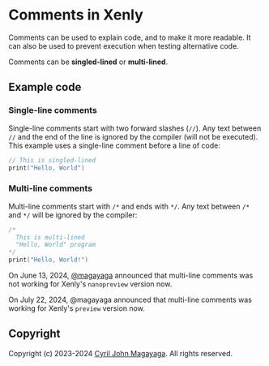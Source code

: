 # Comments in Xenly

Comments can be used to explain code, and to make it more readable. It can also be used to prevent execution when testing alternative code.

Comments can be **singled-lined** or **multi-lined**.

## Example code

### Single-line comments
Single-line comments start with two forward slashes (`//`). Any text between `//` and the end of the line is ignored by the compiler (will not be executed). This example uses a single-line comment before a line of code:

```swift
// This is singled-lined
print("Hello, World")
```

### Multi-line comments
Multi-line comments start with `/*` and ends with `*/`. Any text between `/*` and `*/` will be ignored by the compiler:

```swift
/*
  This is multi-lined
  "Hello, World" program
*/
print("Hello, World!")
```


On June 13, 2024, [@magayaga](https://github.com/magayaga) announced that multi-line comments was not working for Xenly's `nanopreview` version now.

On July 22, 2024, @magayaga announced that multi-line comments was working for Xenly's `preview` version now.

## Copyright

Copyright (c) 2023-2024 [Cyril John Magayaga](https://github.com/magayaga). All rights reserved.
